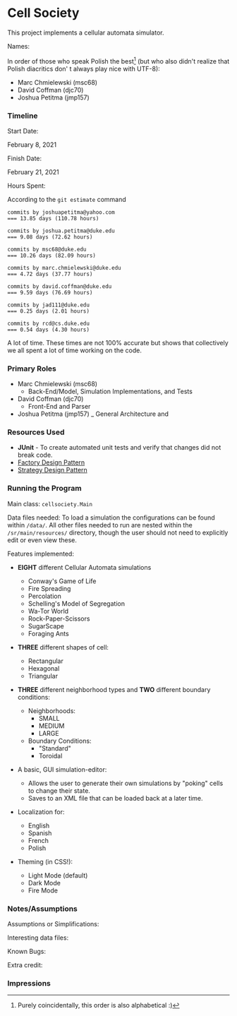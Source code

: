 Cell Society
====

This project implements a cellular automata simulator.

Names:

In order of those who speak Polish the best[^1] (but who also didn't realize that Polish diacritics don'
t always play nice with UTF-8):

- Marc Chmielewski (msc68)
- David Coffman (djc70)
- Joshua Petitma (jmp157)

### Timeline

Start Date:

February 8, 2021

Finish Date:

February 21, 2021

Hours Spent:

According to the `git estimate` command

```
commits by joshuapetitma@yahoo.com
=== 13.85 days (110.78 hours)

commits by joshua.petitma@duke.edu
=== 9.08 days (72.62 hours)

commits by msc68@duke.edu
=== 10.26 days (82.09 hours)

commits by marc.chmielewski@duke.edu
=== 4.72 days (37.77 hours)

commits by david.coffman@duke.edu
=== 9.59 days (76.69 hours)

commits by jad111@duke.edu
=== 0.25 days (2.01 hours)

commits by rcd@cs.duke.edu
=== 0.54 days (4.30 hours)
```

A lot of time. These times are not 100% accurate but shows that collectively we all spent a lot of
time working on the code.

### Primary Roles
- Marc Chmielewski (msc68)
  - Back-End/Model, Simulation Implementations, and Tests
- David Coffman (djc70)
  - Front-End and Parser
- Joshua Petitma (jmp157)
  _ General Architecture and 

### Resources Used

* **JUnit** - To create automated unit tests and verify that changes did not break code.
* [Factory Design Pattern](https://en.wikipedia.org/wiki/Factory_(object-oriented_programming))
* [Strategy Design Pattern](https://en.wikipedia.org/wiki/Strategy_pattern)



### Running the Program

Main class: `cellsociety.Main`

Data files needed: To load a simulation the configurations can be found within `/data/`. All other
files needed to run are nested within the `/sr/main/resources/` directory, though the user should 
not need to explicitly edit or even view these.

Features implemented:

* **EIGHT** different Cellular Automata simulations
    * Conway's Game of Life
    * Fire Spreading
    * Percolation
    * Schelling's Model of Segregation
    * Wa-Tor World
    * Rock-Paper-Scissors
    * SugarScape
    * Foraging Ants
  

* **THREE** different shapes of cell:
  * Rectangular
  * Hexagonal
  * Triangular
  
  
* **THREE** different neighborhood types and **TWO** different boundary conditions:
  * Neighborhoods:  
    * SMALL
    * MEDIUM
    * LARGE
  * Boundary Conditions:
    * "Standard"
    * Toroidal
  

* A basic, GUI simulation-editor:
  * Allows the user to generate their own simulations by "poking"
  cells to change their state.
  * Saves to an XML file that can be loaded back at a later time.


* Localization for:
    * English
    * Spanish
    * French
    * Polish
    

* Theming (in CSS!):
    * Light Mode (default)
    * Dark Mode
    * Fire Mode

### Notes/Assumptions

Assumptions or Simplifications:

Interesting data files:

Known Bugs:

Extra credit:

### Impressions

[^1]: Purely coincidentally, this order is also alphabetical :)